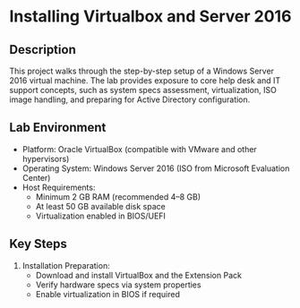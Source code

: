 # Installing Virtualbox and Server 2016

## Description

<p>This project walks through the step-by-step setup of a Windows Server 2016 virtual machine. The lab provides exposure to core help desk and IT support concepts, such as system specs assessment, virtualization, ISO image handling, and preparing for Active Directory configuration.</p>

## Lab Environment

- Platform: Oracle VirtualBox (compatible with VMware and other hypervisors)
- Operating System: Windows Server 2016 (ISO from Microsoft Evaluation Center)
- Host Requirements:
  - Minimum 2 GB RAM (recommended 4–8 GB)
  - At least 50 GB available disk space
  - Virtualization enabled in BIOS/UEFI

## Key Steps

1. Installation Preparation:
   - Download and install VirtualBox and the Extension Pack
   - Verify hardware specs via system properties
   - Enable virtualization in BIOS if required
